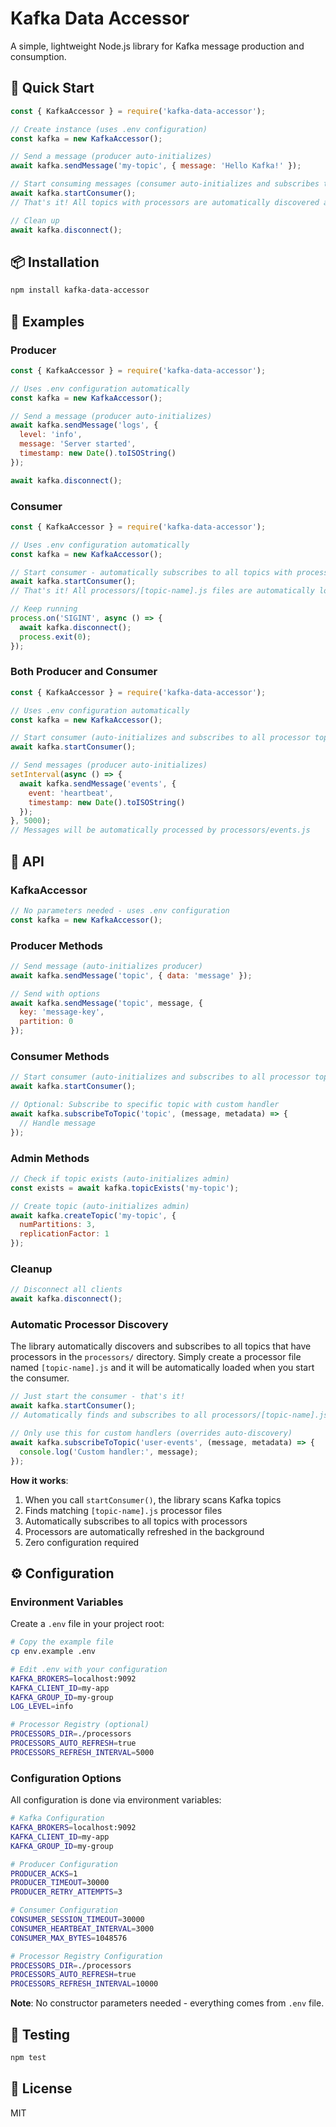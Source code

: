 # Kafka Data Accessor

A simple, lightweight Node.js library for Kafka message production and consumption.

## 🚀 Quick Start

```javascript
const { KafkaAccessor } = require('kafka-data-accessor');

// Create instance (uses .env configuration)
const kafka = new KafkaAccessor();

// Send a message (producer auto-initializes)
await kafka.sendMessage('my-topic', { message: 'Hello Kafka!' });

// Start consuming messages (consumer auto-initializes and subscribes to all processor topics)
await kafka.startConsumer();
// That's it! All topics with processors are automatically discovered and processed

// Clean up
await kafka.disconnect();
```

## 📦 Installation

```bash
npm install kafka-data-accessor
```

## 📖 Examples

### Producer

```javascript
const { KafkaAccessor } = require('kafka-data-accessor');

// Uses .env configuration automatically
const kafka = new KafkaAccessor();

// Send a message (producer auto-initializes)
await kafka.sendMessage('logs', {
  level: 'info',
  message: 'Server started',
  timestamp: new Date().toISOString()
});

await kafka.disconnect();
```

### Consumer

```javascript
const { KafkaAccessor } = require('kafka-data-accessor');

// Uses .env configuration automatically
const kafka = new KafkaAccessor();

// Start consumer - automatically subscribes to all topics with processors
await kafka.startConsumer();
// That's it! All processors/[topic-name].js files are automatically loaded

// Keep running
process.on('SIGINT', async () => {
  await kafka.disconnect();
  process.exit(0);
});
```

### Both Producer and Consumer

```javascript
const { KafkaAccessor } = require('kafka-data-accessor');

// Uses .env configuration automatically
const kafka = new KafkaAccessor();

// Start consumer (auto-initializes and subscribes to all processor topics)
await kafka.startConsumer();

// Send messages (producer auto-initializes)
setInterval(async () => {
  await kafka.sendMessage('events', {
    event: 'heartbeat',
    timestamp: new Date().toISOString()
  });
}, 5000);
// Messages will be automatically processed by processors/events.js
```

## 🔧 API

### KafkaAccessor

```javascript
// No parameters needed - uses .env configuration
const kafka = new KafkaAccessor();
```

### Producer Methods

```javascript
// Send message (auto-initializes producer)
await kafka.sendMessage('topic', { data: 'message' });

// Send with options
await kafka.sendMessage('topic', message, {
  key: 'message-key',
  partition: 0
});
```

### Consumer Methods

```javascript
// Start consumer (auto-initializes and subscribes to all processor topics)
await kafka.startConsumer();

// Optional: Subscribe to specific topic with custom handler
await kafka.subscribeToTopic('topic', (message, metadata) => {
  // Handle message
});
```

### Admin Methods

```javascript
// Check if topic exists (auto-initializes admin)
const exists = await kafka.topicExists('my-topic');

// Create topic (auto-initializes admin)
await kafka.createTopic('my-topic', {
  numPartitions: 3,
  replicationFactor: 1
});
```

### Cleanup

```javascript
// Disconnect all clients
await kafka.disconnect();
```

### Automatic Processor Discovery

The library automatically discovers and subscribes to all topics that have processors in the `processors/` directory. Simply create a processor file named `[topic-name].js` and it will be automatically loaded when you start the consumer.

```javascript
// Just start the consumer - that's it!
await kafka.startConsumer();
// Automatically finds and subscribes to all processors/[topic-name].js files

// Only use this for custom handlers (overrides auto-discovery)
await kafka.subscribeToTopic('user-events', (message, metadata) => {
  console.log('Custom handler:', message);
});
```

**How it works**:
1. When you call `startConsumer()`, the library scans Kafka topics
2. Finds matching `[topic-name].js` processor files
3. Automatically subscribes to all topics with processors
4. Processors are automatically refreshed in the background
5. Zero configuration required

## ⚙️ Configuration

### Environment Variables

Create a `.env` file in your project root:

```bash
# Copy the example file
cp env.example .env

# Edit .env with your configuration
KAFKA_BROKERS=localhost:9092
KAFKA_CLIENT_ID=my-app
KAFKA_GROUP_ID=my-group
LOG_LEVEL=info

# Processor Registry (optional)
PROCESSORS_DIR=./processors
PROCESSORS_AUTO_REFRESH=true
PROCESSORS_REFRESH_INTERVAL=5000
```

### Configuration Options

All configuration is done via environment variables:

```bash
# Kafka Configuration
KAFKA_BROKERS=localhost:9092
KAFKA_CLIENT_ID=my-app
KAFKA_GROUP_ID=my-group

# Producer Configuration
PRODUCER_ACKS=1
PRODUCER_TIMEOUT=30000
PRODUCER_RETRY_ATTEMPTS=3

# Consumer Configuration
CONSUMER_SESSION_TIMEOUT=30000
CONSUMER_HEARTBEAT_INTERVAL=3000
CONSUMER_MAX_BYTES=1048576

# Processor Registry Configuration
PROCESSORS_DIR=./processors
PROCESSORS_AUTO_REFRESH=true
PROCESSORS_REFRESH_INTERVAL=10000
```

**Note**: No constructor parameters needed - everything comes from `.env` file.

## 🧪 Testing

```bash
npm test
```

## 📄 License

MIT

